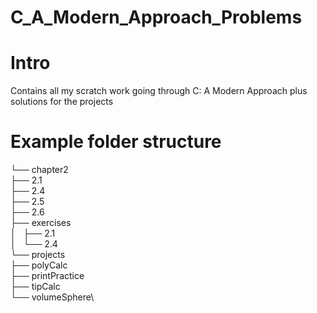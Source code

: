 # C_A_Modern_Approach_Problems

# Intro

Contains all my scratch work going through C: A Modern Approach plus solutions for the projects

# Example folder structure

└── chapter2\
    ├── 2.1\
    ├── 2.4\
    ├── 2.5\
    ├── 2.6\
    ├── exercises\
    │   ├── 2.1\
    │   └── 2.4\
    └── projects\
        ├── polyCalc\
        ├── printPractice\
        ├── tipCalc\
        └── volumeSphere\

